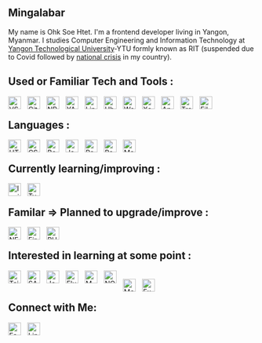 ## Mingalabar

My name is Ohk Soe Htet. I'm a frontend developer living in Yangon, Myanmar. I studies Computer Engineering and Information Technology at [Yangon Technological University](https://ytu.edu.mm/)-YTU formly known as RIT (suspended due to Covid followed by [national crisis](https://www.nytimes.com/article/myanmar-news-protests-coup.html) in my country).

<!-- ![Quote](https://github-readme-quotes.herokuapp.com/quote?theme=tokyonight&animation=default&layout=default&font=default) -->

<!-- ![Quote](https://github-readme-quotes.herokuapp.com/quote?quotesUrl=https://github.com/ShubhKotnala/github-readme-quotes/blob/custom-quotes/customQuotes/quotes.json) -->

<a name="tools"></a>

## Used or Familiar Tech and Tools :

[
<img alt="VS Code" width="26px" align="left" style="padding-right:10px;" src="https://cdn.jsdelivr.net/gh/devicons/devicon/icons/vscode/vscode-original.svg" />
](https://code.visualstudio.com/)
[
<img alt="Git" width="26px" align="left" style="padding-right:10px;" src="https://cdn.jsdelivr.net/gh/devicons/devicon/icons/git/git-original.svg" />
](https://git-scm.com/)
[
<img alt="NPM" width="26px" align="left" style="padding-right:10px;" src="https://cdn.jsdelivr.net/gh/devicons/devicon/icons/npm/npm-original-wordmark.svg" />
](https://www.npmjs.com/)
[
<img alt="YARN" width="26px" align="left" style="padding-right:10px;" src="https://cdn.jsdelivr.net/gh/devicons/devicon/icons/yarn/yarn-original.svg" />
](https://yarnpkg.com/)
[
<img alt="Linux" width="26px" align="left" style="padding-right:10px;" src="https://cdn.jsdelivr.net/gh/devicons/devicon/icons/linux/linux-original.svg" />
](https://www.linux.org/)
[
<img alt="Ubuntu" width="26px" align="left" style="padding-right:10px;" src="https://cdn.jsdelivr.net/gh/devicons/devicon/icons/ubuntu/ubuntu-plain.svg" />
](https://ubuntu.com/)
[
<img alt="Wordpress" width="26px" align="left" style="padding-right:10px;" src="https://cdn.jsdelivr.net/gh/devicons/devicon/icons/wordpress/wordpress-plain.svg" />
](https://wordpress.com/)
[
<img alt="Xcode" width="26px" align="left" style="padding-right:10px;" src="https://cdn.jsdelivr.net/gh/devicons/devicon/icons/xcode/xcode-original.svg" />
](https://developer.apple.com/xcode/)
[
<img alt="Android Studio" width="26px" align="left" style="padding-right:10px;" src="https://cdn.jsdelivr.net/gh/devicons/devicon/icons/androidstudio/androidstudio-original.svg" />
](https://developer.android.com/studio)
[
<img alt="Trello" width="26px" align="left" style="padding-right:10px;" src="https://cdn.jsdelivr.net/gh/devicons/devicon/icons/trello/trello-plain.svg" />
](https://trello.com/home)
[
<img alt="Filezilla" width="26px" align="left" style="padding-right:10px;" src="https://cdn.jsdelivr.net/gh/devicons/devicon/icons/filezilla/filezilla-plain.svg" />
](https://filezilla-project.org/)
<br/>

<a name="languages"></a>

## Languages :

[
<img alt="HTML5" width="26px" align="left" style="padding-right:10px;" src="https://cdn.jsdelivr.net/gh/devicons/devicon/icons/html5/html5-original.svg" />
][languages_anchor]
[
<img alt="CSS3" width="26px" align="left" style="padding-right:10px;" src="https://cdn.jsdelivr.net/gh/devicons/devicon/icons/css3/css3-original.svg" />
][languages_anchor]
[
<img alt="Bootstrap" width="26px" align="left" style="padding-right:10px;" src="https://cdn.jsdelivr.net/gh/devicons/devicon/icons/bootstrap/bootstrap-original.svg" />
](https://getbootstrap.com/)
[
<img alt="Javascript" width="26px" align="left" style="padding-right:10px;" src="https://cdn.jsdelivr.net/gh/devicons/devicon/icons/javascript/javascript-original.svg" />
][languages_anchor]
[
<img alt="React" width="26px" align="left" style="padding-right:10px;" src="https://cdn.jsdelivr.net/gh/devicons/devicon/icons/react/react-original.svg" />
](https://reactjs.org/)
[
<img alt="React Redux" width="26px" align="left" style="padding-right:10px;" src="https://cdn.jsdelivr.net/gh/devicons/devicon/icons/redux/redux-original.svg" />
](https://react-redux.js.org/)
[
<img alt="MaterialUI" width="26px" align="left" style="padding-right:10px;" src="https://cdn.jsdelivr.net/gh/devicons/devicon/icons/materialui/materialui-original.svg" />
](https://mui.com/)
<br/>

<a name="learning"></a>

## Currently learning/improving :

[
<img alt="Ionic" width="26px" align="left" style="padding-right:10px;" src="https://cdn.jsdelivr.net/gh/devicons/devicon/icons/ionic/ionic-original.svg" />
](https://ionicframework.com/)
[
<img alt="Typescript" width="26px" align="left" style="padding-right:10px;" src="https://cdn.jsdelivr.net/gh/devicons/devicon/icons/typescript/typescript-original.svg" />
](https://www.typescriptlang.org/)
<br/>

<a name="plan"></a>

## Familar => Planned to upgrade/improve :

[
<img alt="NEXTjs" width="26px" align="left" style="padding-right:10px;" src="https://cdn.jsdelivr.net/gh/devicons/devicon/icons/nextjs/nextjs-original.svg" />
](https://nextjs.org/)
[
<img alt="Firebase" width="26px" align="left" style="padding-right:10px;" src="https://cdn.jsdelivr.net/gh/devicons/devicon/icons/firebase/firebase-plain.svg" />
](https://firebase.google.com/)
[
<img alt="PHP" width="26px" align="left" style="padding-right:10px;" src="https://cdn.jsdelivr.net/gh/devicons/devicon/icons/php/php-original.svg" />
](https://www.php.net/)

<!-- ReactQuery -->
<br/>

<a name="interested"></a>

## Interested in learning at some point :

[
<img alt="TailwindCSS" width="26px" align="left" style="padding-right:10px;" src="https://cdn.jsdelivr.net/gh/devicons/devicon/icons/tailwindcss/tailwindcss-plain.svg" />
](https://tailwindcss.com/)
[
<img alt="SASS" width="26px" align="left" style="padding-right:10px;" src="https://cdn.jsdelivr.net/gh/devicons/devicon/icons/sass/sass-original.svg" />
](https://sass-lang.com/)
[
<img alt="Jest" width="26px" align="left" style="padding-right:10px;" src="https://cdn.jsdelivr.net/gh/devicons/devicon/icons/jest/jest-plain.svg" />
](https://jestjs.io/)
[
<img alt="Flutter" width="26px" align="left" style="padding-right:10px;" src="https://cdn.jsdelivr.net/gh/devicons/devicon/icons/flutter/flutter-original.svg" />
](https://flutter.dev/)
[
<img alt="MYSQL" width="26px" align="left" style="padding-right:10px;" src="https://cdn.jsdelivr.net/gh/devicons/devicon/icons/mysql/mysql-original.svg" />
](https://www.mysql.com/)
[
<img alt="NODEjs" width="26px" align="left" style="padding-right:10px;" src="https://cdn.jsdelivr.net/gh/devicons/devicon/icons/nodejs/nodejs-original.svg" />  
](https://nodejs.org/en/)
[
<img alt="MongoDB" width="26px" align="left" style="padding-right:10px;" src="https://cdn.jsdelivr.net/gh/devicons/devicon/icons/mongodb/mongodb-original.svg" />
](https://www.mongodb.com/)
[
<img alt="Express" width="26px" align="left" style="padding-right:10px;" src="https://cdn.jsdelivr.net/gh/devicons/devicon/icons/express/express-original-wordmark.svg" />
](https://expressjs.com/)
<br/>

## Connect with Me:

[
<img alt="Facebook" width="26px" align="left" style="padding-right:10px;" src="https://cdn.jsdelivr.net/gh/devicons/devicon/icons/facebook/facebook-original.svg"/>
](https://www.facebook.com/oshskar)
[
<img alt="LinkIn" width="26px" align="left" style="padding-right:10px;" src="https://cdn.jsdelivr.net/gh/devicons/devicon/icons/linkedin/linkedin-original.svg"/>
](https://www.linkedin.com/in/oshskar/)

[tools_anchor]: #tools
[languages_anchor]: #languages
[learning_anchor]: #learning
[plan_anchor]: #plan
[interested_anchor]: #interested
